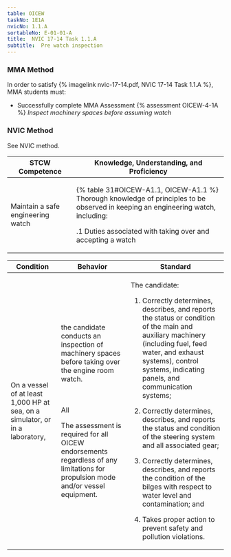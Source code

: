 ```yaml
---
table: OICEW
taskNo: 1E1A
nvicNo: 1.1.A 
sortableNo: E-01-01-A
title:  NVIC 17-14 Task 1.1.A
subtitle:  Pre watch inspection
---
```



### MMA Method

In order to satisfy  {% imagelink nvic-17-14.pdf, NVIC 17-14 Task 1.1.A %}, MMA students must:

* Successfully complete MMA Assessment {% assessment OICEW-4-1A %} *Inspect machinery spaces before assuming watch*


### NVIC Method

<a onclick="togglevisibility('nvic_methods')" >See NVIC method.</a>

<div id='nvic_methods' class='hide'>

<table>
<thead>
<tr>
<th class='forty'> STCW Competence </th>
<th class='sixty'> Knowledge, Understanding, and Proficiency </th>
</tr>
</thead>




<tbody>
<tr><td markdown='1'>

Maintain a safe engineering watch

</td><td markdown='1'>

{% table 31#OICEW-A1.1, OICEW-A1.1 %} Thorough knowledge of principles to be observed in keeping an engineering watch, including:

 .1  Duties associated with taking over and accepting a watch

</td></tr>


</tbody>
</table>


<table>
<thead>
<tr><th class='twenty'>  Condition </th><th class='twenty'> Behavior </th><th  class='sixty'>Standard </th></tr>
</thead>
<tbody >



<tr><td markdown='1'>

On a vessel of at least 1,000 HP at sea, on a simulator, or in a laboratory,

</td><td markdown='1'>

the candidate conducts an inspection of machinery spaces before taking over the engine room watch.

<br>

<div class="tooltip" markdown='1'>

All

The assessment is required for all OICEW endorsements regardless of any limitations for propulsion mode and/or vessel equipment.

</div>


</td><td markdown='1'>

The candidate:

1. Correctly determines, describes, and reports the status or condition of the main and auxiliary machinery (including fuel, feed water, and exhaust systems), control systems, indicating panels, and  communication  systems;

2. Correctly determines, describes, and reports the status and condition of the steering system and all associated gear;

3. Correctly determines, describes, and reports the condition of the bilges with respect to water level and contamination; and

4. Takes proper action to prevent safety and pollution violations.

</td></tr>
</tbody>
</table>
</div>
